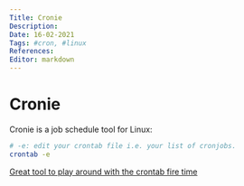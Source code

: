 ```yaml
---
Title: Cronie
Description: 
Date: 16-02-2021
Tags: #cron, #linux
References: 
Editor: markdown
---
```

# Cronie

Cronie is a job schedule tool for Linux:
```bash
# -e: edit your crontab file i.e. your list of cronjobs. 
crontab -e 
```
[Great tool to play around with the crontab fire time](https://crontab.guru/)

